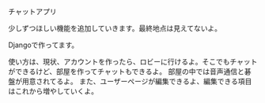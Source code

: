 チャットアプリ

少しずつほしい機能を追加していきます。最終地点は見えてないよ。

Djangoで作ってます。

使い方は、現状、アカウントを作ったら、ロビーに行けるよ。そこでもチャットができるけど、部屋を作ってチャットもできるよ。
部屋の中では音声通信と碁盤が用意されてるよ。
また、ユーザーページが編集できるよ、編集できる項目はこれから増やしていくよ。
